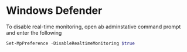 # Windows Defender

To disable real-time monitoring, open ab adminstative command prompt and enter the following
```powershell
Set-MpPreference -DisableRealtimeMonitoring $true
```

